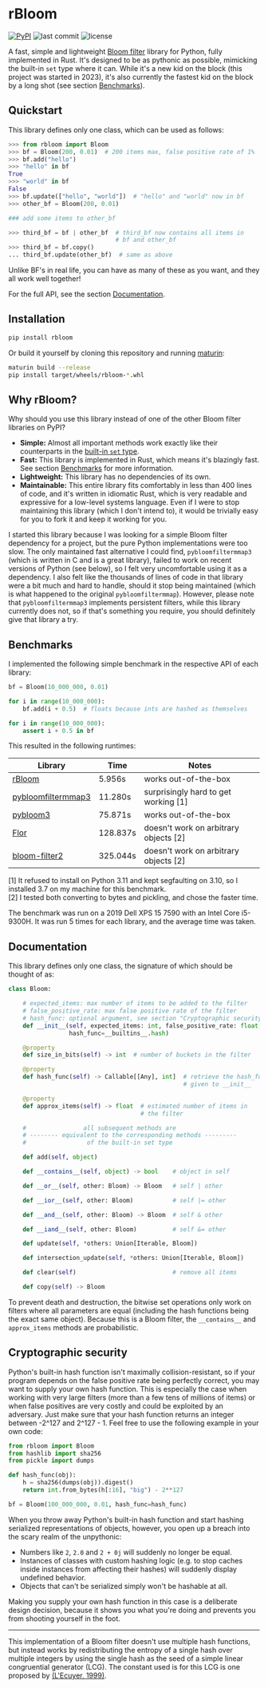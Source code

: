 # rBloom

[![PyPI](https://img.shields.io/pypi/v/rbloom?color=blue)](https://pypi.org/project/rbloom/)
![last commit](https://img.shields.io/github/last-commit/kenbyte/rbloom)
![license](https://img.shields.io/github/license/kenbyte/rbloom)

A fast, simple and lightweight
[Bloom filter](https://en.wikipedia.org/wiki/Bloom_filter) library for
Python, fully implemented in Rust. It's designed to be as pythonic as
possible, mimicking the built-in `set` type where it can. While it's a new
kid on the block (this project was started in 2023), it's also currently the
fastest kid on the block by a long shot (see section
[Benchmarks](#benchmarks)).

## Quickstart

This library defines only one class, which can be used as follows:

```python
>>> from rbloom import Bloom
>>> bf = Bloom(200, 0.01)  # 200 items max, false positive rate of 1%
>>> bf.add("hello")
>>> "hello" in bf
True
>>> "world" in bf
False
>>> bf.update(["hello", "world"])  # "hello" and "world" now in bf
>>> other_bf = Bloom(200, 0.01)

### add some items to other_bf

>>> third_bf = bf | other_bf  # third_bf now contains all items in
                              # bf and other_bf
>>> third_bf = bf.copy()
... third_bf.update(other_bf)  # same as above
```

Unlike BF's in real life, you can have as many of these as you want,
and they all work well together!

For the full API, see the section [Documentation](#documentation).

## Installation

```sh
pip install rbloom
```

Or build it yourself by cloning this repository and running
[maturin](https://github.com/PyO3/maturin):

```sh
maturin build --release
pip install target/wheels/rbloom-*.whl
```

## Why rBloom?

Why should you use this library instead of one of the other
Bloom filter libraries on PyPI?

- **Simple:** Almost all important methods work exactly like their
  counterparts in the
  [built-in `set` type](https://docs.python.org/3/library/stdtypes.html#set-types-set-frozenset).
- **Fast:** This library is implemented in Rust, which means it's
  blazingly fast. See section [Benchmarks](#benchmarks) for more
  information.
- **Lightweight:** This library has no dependencies of its own.
- **Maintainable:** This entire library fits comfortably in
  less than 400 lines of code, and it's written in idiomatic Rust, which
  is very readable and expressive for a low-level systems language. Even
  if I were to stop maintaining this library (which I don't intend to), it
  would be trivially easy for you to fork it and keep it working for you.

I started this library because I was looking for a simple Bloom filter
dependency for a project, but the pure Python implementations were too
slow. The only maintained fast alternative I could find,
`pybloomfiltermmap3` (which is written in C and is a great
library), failed to work on recent versions of Python (see below),
so I felt very uncomfortable using it as a dependency. I also felt like
the thousands of lines of code in that library were a bit much and hard to
handle, should it stop being maintained (which is what happened to the
original `pybloomfiltermmap`). However, please note that
`pybloomfiltermmap3` implements persistent filters, while this library
currently does not, so if that's something you require, you should
definitely give that library a try.

## Benchmarks

I implemented the following simple benchmark in the respective API of
each library:

```python
bf = Bloom(10_000_000, 0.01)

for i in range(10_000_000):
    bf.add(i + 0.5)  # floats because ints are hashed as themselves

for i in range(10_000_000):
    assert i + 0.5 in bf
```

This resulted in the following runtimes:

| Library                                                            | Time     | Notes                                 |
| ------------------------------------------------------------------ | -------- | ------------------------------------- |
| [rBloom](https://pypi.org/project/rbloom/)                         | 5.956s   | works out-of-the-box                  |
| [pybloomfiltermmap3](https://pypi.org/project/pybloomfiltermmap3/) | 11.280s  | surprisingly hard to get working [1]  |
| [pybloom3](https://pypi.org/project/pybloom3/)                     | 75.871s  | works out-of-the-box                  |
| [Flor](https://pypi.org/project/Flor/)                             | 128.837s | doesn't work on arbitrary objects [2] |
| [bloom-filter2](https://pypi.org/project/bloom-filter2/)           | 325.044s | doesn't work on arbitrary objects [2] |

[1] It refused to install on Python 3.11 and kept segfaulting on 3.10, so I
installed 3.7 on my machine for this benchmark.  
[2] I tested both converting to bytes and pickling, and chose the faster time.

The benchmark was run on a 2019 Dell XPS 15 7590 with an Intel Core
i5-9300H. It was run 5 times for each library, and the average time was
taken.

## Documentation

This library defines only one class, the signature of which should be
thought of as:

```python
class Bloom:

    # expected_items: max number of items to be added to the filter
    # false_positive_rate: max false positive rate of the filter
    # hash_func: optional argument, see section "Cryptographic security"
    def __init__(self, expected_items: int, false_positive_rate: float,
                 hash_func=__builtins__.hash)

    @property
    def size_in_bits(self) -> int  # number of buckets in the filter

    @property
    def hash_func(self) -> Callable[[Any], int]  # retrieve the hash_func
                                                 # given to __init__

    @property
    def approx_items(self) -> float  # estimated number of items in
                                     # the filter

    #                all subsequent methods are
    # -------- equivalent to the corresponding methods ---------
    #                 of the built-in set type

    def add(self, object)

    def __contains__(self, object) -> bool    # object in self

    def __or__(self, other: Bloom) -> Bloom   # self | other

    def __ior__(self, other: Bloom)           # self |= other

    def __and__(self, other: Bloom) -> Bloom  # self & other

    def __iand__(self, other: Bloom)          # self &= other

    def update(self, *others: Union[Iterable, Bloom])

    def intersection_update(self, *others: Union[Iterable, Bloom])

    def clear(self)                           # remove all items

    def copy(self) -> Bloom

```

To prevent death and destruction, the bitwise set operations only work on
filters where all parameters are equal (including the hash functions being
the exact same object). Because this is a Bloom filter, the `__contains__`
and `approx_items` methods are probabilistic.

## Cryptographic security

Python's built-in hash function isn't maximally collision-resistant, so if
your program depends on the false positive rate being perfectly correct,
you may want to supply your own hash function. This is especially the case
when working with very large filters (more than a few tens of millions
of items) or when false positives are very costly and could be exploited
by an adversary. Just make sure that your hash function returns an integer
between -2^127 and 2^127 - 1. Feel free to use the following example in
your own code:

```python
from rbloom import Bloom
from hashlib import sha256
from pickle import dumps

def hash_func(obj):
    h = sha256(dumps(obj)).digest()
    return int.from_bytes(h[:16], "big") - 2**127

bf = Bloom(100_000_000, 0.01, hash_func=hash_func)
```

When you throw away Python's built-in hash function and start hashing
serialized representations of objects, however, you open up a breach into
the scary realm of the unpythonic:

- Numbers like `2`, `2.0` and `2 + 0j` will suddenly no longer be equal.
- Instances of classes with custom hashing logic (e.g. to stop
  caches inside instances from affecting their hashes) will suddenly
  display undefined behavior.
- Objects that can't be serialized simply won't be hashable at all.

Making you supply your own hash function in this case is a deliberate
design decision, because it shows you what you're doing and prevents
you from shooting yourself in the foot.

---

This implementation of a Bloom filter doesn't use multiple hash
functions, but instead works by redistributing the entropy of a single
hash over multiple integers by using the single hash as the seed of a
simple linear congruential generator (LCG). The constant used is for this
LCG is one proposed by
[(L'Ecuyer, 1999)](https://doi.org/10.1090/S0025-5718-99-00996-5).
